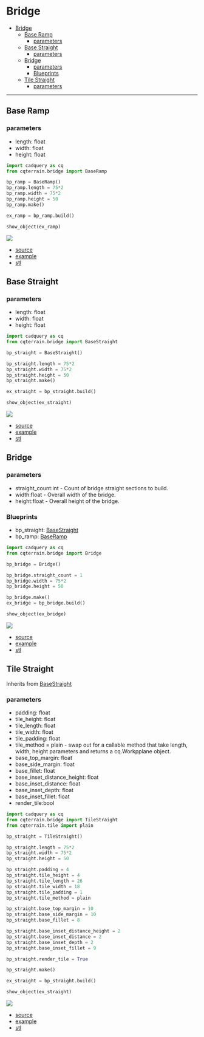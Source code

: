 # Bridge

- [Bridge](#bridge)
  - [Base Ramp](#base-ramp)
    - [parameters](#parameters)
  - [Base Straight](#base-straight)
    - [parameters](#parameters-1)
  - [Bridge](#bridge-1)
    - [parameters](#parameters-2)
    - [Blueprints](#blueprints)
  - [Tile Straight](#tile-straight)
    - [parameters](#parameters-3)
---

## Base Ramp
### parameters
* length: float
* width: float
* height: float

``` python
import cadquery as cq
from cqterrain.bridge import BaseRamp

bp_ramp = BaseRamp()
bp_ramp.length = 75*2
bp_ramp.width = 75*2
bp_ramp.height = 50
bp_ramp.make()

ex_ramp = bp_ramp.build()

show_object(ex_ramp)
```

![](image/bridge/01.png)

* [source](../src/cqterrain/bridge/BridgeRamp.py) 
* [example](../example/bridge/bridge_ramp.py)
* [stl](../stl/bridge_ramp.stl)

## Base Straight
### parameters
* length: float
* width: float
* height: float

``` python
import cadquery as cq
from cqterrain.bridge import BaseStraight

bp_straight = BaseStraight()

bp_straight.length = 75*2
bp_straight.width = 75*2
bp_straight.height = 50
bp_straight.make()

ex_straight = bp_straight.build()

show_object(ex_straight)
```

![](image/bridge/02.png)

* [source](../src/cqterrain/bridge/BridgeStraight.py)
* [example](../example/bridge/bridge_straight.py)
* [stl](../stl/bridge_straight.stl)

## Bridge
### parameters
* straight_count:int - Count of bridge straight sections to build.
* width:float - Overall width of the bridge.
* height:float - Overall height of the bridge.

### Blueprints
* bp_straight: [BaseStraight](#base-straight)
* bp_ramp: [BaseRamp](#base-ramp)

``` python
import cadquery as cq
from cqterrain.bridge import Bridge

bp_bridge = Bridge()

bp_bridge.straight_count = 1
bp_bridge.width = 75*2
bp_bridge.height = 50

bp_bridge.make()
ex_bridge = bp_bridge.build()

show_object(ex_bridge)
```

![](image/bridge/03.png)

* [source](../src/cqterrain/bridge/Bridge.py)
* [example](../example/bridge/bridge.py)
* [stl](../stl/bridge.stl)

## Tile Straight
Inherits from [BaseStraight](#base-straight)

### parameters
* padding: float
* tile_height: float
* tile_length: float
* tile_width: float
* tile_padding: float
* tile_method = plain - swap out for a callable method that take length, width, height parameters and returns a cq.Workpplane object.
* base_top_margin: float
* base_side_margin: float
* base_fillet: float
* base_inset_distance_height: float
* base_inset_distance: float
* base_inset_depth: float
* base_inset_fillet: float
* render_tile:bool

``` python
import cadquery as cq
from cqterrain.bridge import TileStraight
from cqterrain.tile import plain

bp_straight = TileStraight()

bp_straight.length = 75*2
bp_straight.width = 75*2
bp_straight.height = 50

bp_straight.padding = 4
bp_straight.tile_height = 4
bp_straight.tile_length = 26
bp_straight.tile_width = 18
bp_straight.tile_padding = 1
bp_straight.tile_method = plain

bp_straight.base_top_margin = 10
bp_straight.base_side_margin = 10
bp_straight.base_fillet = 8

bp_straight.base_inset_distance_height = 2
bp_straight.base_inset_distance = 2
bp_straight.base_inset_depth = 2
bp_straight.base_inset_fillet = 9

bp_straight.render_tile = True

bp_straight.make()

ex_straight = bp_straight.build()

show_object(ex_straight)
```

![](image/bridge/04.png)

* [source](../src/cqterrain/bridge/TileStraight.py)
* [example](../example/bridge/tile_straight.py)
* [stl](../stl/bridge_tile_straight.stl)